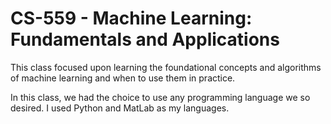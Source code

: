 # CS-559 - Machine Learning: Fundamentals and Applications
This class focused upon learning the foundational concepts and algorithms of machine learning and when to use them in practice.

In this class, we had the choice to use any programming language we so desired. I used Python and MatLab as my languages.
